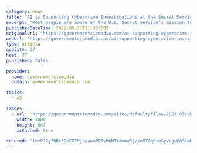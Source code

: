 ```yaml
---
category: news
title: "AI is Supporting Cybercrime Investigations at the Secret Service"
excerpt: "Most people are aware of the U.S. Secret Service’s mission to protect the president, but not everyone knows that the service is also responsible for investigating financial crimes — a landscape that has drastically changed following the advent of crypto laundering."
publishedDateTime: 2022-05-31T21:33:00Z
originalUrl: "https://governmentciomedia.com/ai-supporting-cybercrime-investigations-secret-service"
webUrl: "https://governmentciomedia.com/ai-supporting-cybercrime-investigations-secret-service"
type: article
quality: 37
heat: 37
published: false

provider:
  name: governmentciomedia
  domain: governmentciomedia.com

topics:
  - AI

images:
  - url: "https://governmentciomedia.com/sites/default/files/2022-05/shutterstock_1520321309.jpg"
    width: 1000
    height: 667
    isCached: true

secured: "iuzPJ2gZ6Rr5Q/CXIPjkcawmPEFvM6MIY4mmwEj/emOT0qQrwGyvcgwO8SiHMSz/Qksp8NrAx4rgt6HpeljeHR7jp9CNZiVI7mW8uT3evsJf2K/elTJnex3/KM+CxUeRsUpk38l5+iHl/AaNZVKZ1KIYA+k6YdSUaUd92lSqgiFYSGrj7BjMVYttkLioEXU3JOOOCBRDZsOgSueR9QLjuG22HMZo2GW0z10cuz4er1N5dONlEEECXK8F56ewQcj0S6z4EFa/tksNPer7UJnbXM4zFpWtXuXf/wa9+ZzuZtG0vEf7dIE5fOwrdOaaXnjWAK0/f+q0WKqAx+xsD6Yyh+SJP/0jwU2bMfa5JiJktfc=;rQIjP4/FcKPar6aMbrftKQ=="
---
```


